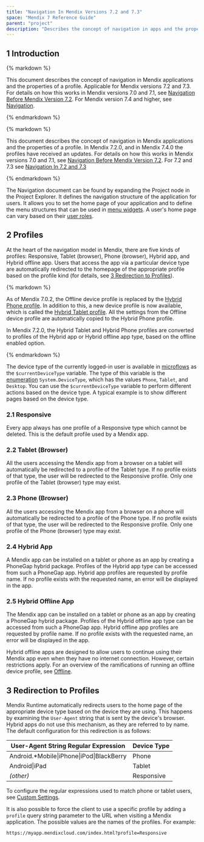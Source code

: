 ```yaml
---
title: "Navigation In Mendix Versions 7.2 and 7.3"
space: "Mendix 7 Reference Guide"
parent: "project"
description: "Describes the concept of navigation in apps and the properties of a profile for Mendix versions 7.2 and 7.3."
---
```


## 1 Introduction

<div class="alert alert-warning">{% markdown %}

This document describes the concept of navigation in Mendix applications and the properties of a profile. Applicable for Mendix versions 7.2 and 7.3. For details on how this works in Mendix versions 7.0 and 7.1, see [Navigation Before Mendix Version 7.2](navigation-before-72). For Mendix version 7.4 and higher, see [Navigation](navigation).

{% endmarkdown %}</div>

<div class="alert alert-info">{% markdown %}

This document describes the concept of navigation in Mendix applications and the properties of a profile. In Mendix 7.2.0, and in Mendix 7.4.0 the profiles have received an updates. For details on how this works in Mendix versions 7.0 and 7.1, see [Navigation Before Mendix Version 7.2](navigation-before-72). For 7.2 and 7.3 see [Navigation In 7.2 and 7.3](navigation-in-72-and-73)

{% endmarkdown %}</div>

The Navigation document can be found by expanding the Project node in the Project Explorer. It defines the navigation structure of the application for users. It allows you to set the home page of your application and to define the menu structures that can be used in [menu widgets](menu-widgets). A user's home page can vary based on their [user roles](user-roles).

## 2 Profiles

At the heart of the navigation model in Mendix, there are five kinds of profiles: Responsive, Tablet (browser), Phone (browser), Hybrid app, and Hybrid offline app. Users that access the app via a particular device type are automatically redirected to the homepage of the appropriate profile based on the profile kind (for details, see [3 Redirection to Profiles](#Redirection)).

<div class="alert alert-info">{% markdown %}

As of Mendix 7.0.2, the Offline device profile is replaced by the [Hybrid Phone profile](hybrid-phone-profile). In addition to this, a new device profile is now available, which is called the [Hybrid Tablet profile](hybrid-tablet-profile). All the settings from the Offline device profile are automatically copied to the Hybrid Phone profile.

In Mendix 7.2.0, the Hybrid Tablet and Hybrid Phone profiles are converted to profiles of the Hybrid app or Hybrid offline app type, based on the offline enabled option.

{% endmarkdown %}</div>

The device type of the currently logged-in user is available in [microflows](microflows) as the `$currentDeviceType` variable. The type of this variable is the [enumeration](enumerations) `System.DeviceType`, which has the values `Phone`, `Tablet`, and `Desktop`. You can use the `$currentDeviceType` variable to perform different actions based on the device type. A typical example is to show different pages based on the device type.

### 2.1 Responsive

Every app always has one profile of a Responsive type which cannot be deleted. This is the default profile used by a Mendix app.

### 2.2 Tablet (Browser)

All the users accessing the Mendix app from a browser on a tablet will automatically be redirected to a profile of the Tablet type. If no profile exists of that type, the user will be redirected to the Responsive profile. Only one profile of the Tablet (browser) type may exist.

### 2.3 Phone (Browser)

All the users accessing the Mendix app from a browser on a phone will automatically be redirected to a profile of the Phone type. If no profile exists of that type, the user will be redirected to the Responsive profile. Only one profile of the Phone (browser) type may exist.

### 2.4 Hybrid App

A Mendix app can be installed on a tablet or phone as an app by creating a PhoneGap hybrid package. Profiles of the Hybrid app type can be accessed from such a PhoneGap app. Hybrid app profiles are requested by profile name. If no profile exists with the requested name, an error will be displayed in the app.

### 2.5 Hybrid Offline App

The Mendix app can be installed on a tablet or phone as an app by creating a PhoneGap hybrid package. Profiles of the Hybrid offline app type can be accessed from such a PhoneGap app. Hybrid offline app profiles are requested by profile name. If no profile exists with the requested name, an error will be displayed in the app.

Hybrid offline apps are designed to allow users to continue using their Mendix app even when they have no internet connection. However, certain restrictions apply. For an overview of the ramifications of running an offline device profile, see [Offline](offline).

## 3 Redirection to Profiles<a name="Redirection"></a>

Mendix Runtime automatically redirects users to the home page of the appropriate device type based on the device they are using. This happens by examining the `User-Agent` string that is sent by the device's browser. Hybrid apps do not use this mechanism, as they are referred to by name. The default configuration for this redirection is as follows:

| User-Agent String Regular Expression | Device Type |
| --- | --- |
| Android.*Mobile&#124;iPhone&#124;iPod&#124;BlackBerry | Phone |
| Android&#124;iPad | Tablet |
| _(other)_ | Responsive |

To configure the regular expressions used to match phone or tablet users, see [Custom Settings](custom-settings).

It is also possible to force the client to use a specific profile by adding a `profile` query string parameter to the URL when visiting a Mendix application. The possible values are the names of the profiles. For example:

```html
https://myapp.mendixcloud.com/index.html?profile=Responsive

```
